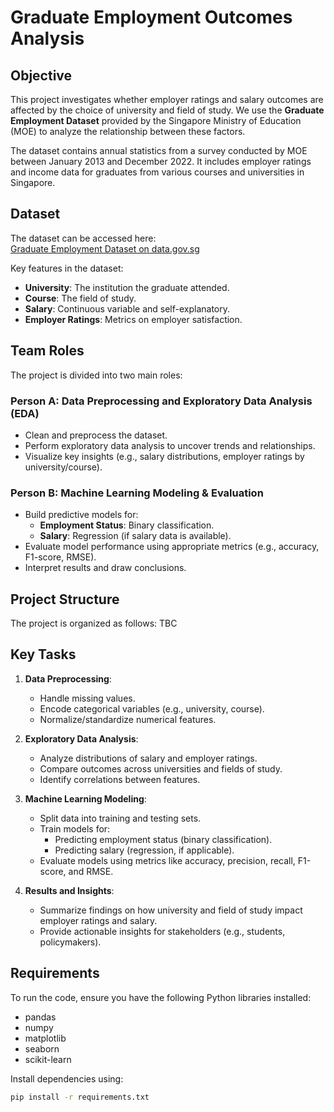# Graduate Employment Outcomes Analysis

## Objective
This project investigates whether employer ratings and salary outcomes are affected by the choice of university and field of study. We use the **Graduate Employment Dataset** provided by the Singapore Ministry of Education (MOE) to analyze the relationship between these factors.

The dataset contains annual statistics from a survey conducted by MOE between January 2013 and December 2022. It includes employer ratings and income data for graduates from various courses and universities in Singapore.

## Dataset
The dataset can be accessed here:  
[Graduate Employment Dataset on data.gov.sg](https://data.gov.sg/datasets?topics=education&page=1&resultId=d_3c55210de27fcccda2ed0c63fdd2b352)

Key features in the dataset:
- **University**: The institution the graduate attended.
- **Course**: The field of study.
- **Salary**: Continuous variable and self-explanatory.
- **Employer Ratings**: Metrics on employer satisfaction.

## Team Roles
The project is divided into two main roles:

### Person A: Data Preprocessing and Exploratory Data Analysis (EDA)
- Clean and preprocess the dataset.
- Perform exploratory data analysis to uncover trends and relationships.
- Visualize key insights (e.g., salary distributions, employer ratings by university/course).

### Person B: Machine Learning Modeling & Evaluation
- Build predictive models for:
  - **Employment Status**: Binary classification.
  - **Salary**: Regression (if salary data is available).
- Evaluate model performance using appropriate metrics (e.g., accuracy, F1-score, RMSE).
- Interpret results and draw conclusions.

## Project Structure
The project is organized as follows:
TBC

## Key Tasks
1. **Data Preprocessing**:
   - Handle missing values.
   - Encode categorical variables (e.g., university, course).
   - Normalize/standardize numerical features.

2. **Exploratory Data Analysis**:
   - Analyze distributions of salary and employer ratings.
   - Compare outcomes across universities and fields of study.
   - Identify correlations between features.

3. **Machine Learning Modeling**:
   - Split data into training and testing sets.
   - Train models for:
     - Predicting employment status (binary classification).
     - Predicting salary (regression, if applicable).
   - Evaluate models using metrics like accuracy, precision, recall, F1-score, and RMSE.

4. **Results and Insights**:
   - Summarize findings on how university and field of study impact employer ratings and salary.
   - Provide actionable insights for stakeholders (e.g., students, policymakers).

## Requirements
To run the code, ensure you have the following Python libraries installed:
- pandas
- numpy
- matplotlib
- seaborn
- scikit-learn

Install dependencies using:
```bash
pip install -r requirements.txt
